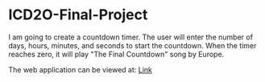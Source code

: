 # ICD2O-Final-Project

I am going to create a countdown timer. The user will enter the number of days, hours, minutes, and seconds to start the countdown. When the timer reaches zero, it will play "The Final Countdown" song by Europe.

The web application can be viewed at: [Link](https://mths-icd2o-1-2024.github.io/ICD2O-Final-Project-kyle.matthew.magnaye/) 
